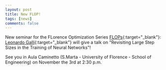 ```yaml
---
layout: post
title: New FLOP!
tags: [news]
comments: false
---
```


New seminar for the FLorence Optimization Series [FLOPs](https://sites.google.com/unifi.it/floptalks/home?authuser=3){:target="_blank"}:
[Leonardo Galli](https://leonardogalli91.github.io/){:target="_blank"} will give a talk on "Revisiting Large Step Sizes in the Training of Neural Networks"!

See you in Aula Caminetto (S.Marta - University of Florence - School of Engineering) on November the 3rd at 2:30 p.m.
